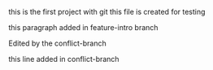this is the first project with git
this file is created for testing

this paragraph added in feature-intro branch

Edited by the conflict-branch

this line added in conflict-branch